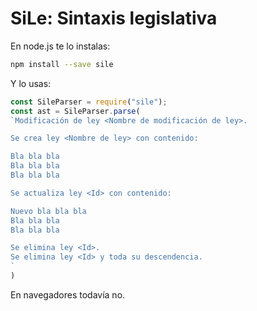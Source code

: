 # SiLe: Sintaxis legislativa

En node.js te lo instalas:

```sh
npm install --save sile
```

Y lo usas:

```js
const SileParser = require("sile");
const ast = SileParser.parse(
`Modificación de ley <Nombre de modificación de ley>.

Se crea ley <Nombre de ley> con contenido:

Bla bla bla
Bla bla bla
Bla bla bla

Se actualiza ley <Id> con contenido:

Nuevo bla bla bla
Bla bla bla
Bla bla bla

Se elimina ley <Id>.
Se elimina ley <Id> y toda su descendencia.
`
)
```

En navegadores todavía no.